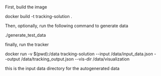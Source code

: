 First, build the image

docker build -t tracking-solution .

Then, optionally, run the following command to generate data

./generate_test_data

finally, run the tracker

docker run -v $(pwd):/data tracking-solution --input /data/input_data.json --output /data/tracking_output.json --vis-dir /data/visualization


this is the input data directory for the autogenerated data